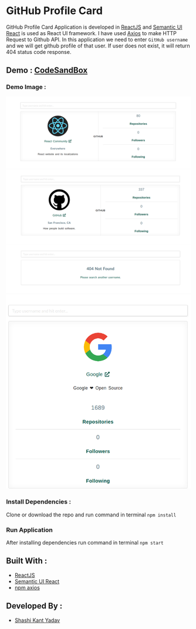 # GitHub Profile Card
GitHub Profile Card Application is developed in [ReactJS](https://reactjs.org/) and [Semantic UI React](https://react.semantic-ui.com/) is used as React UI framework. I have used [Axios](https://www.npmjs.com/package/axios) to make HTTP Request to Github API. In this application we need to enter ```GitHub username``` and we will get github profile of that user. If user does not exist, it will return 404 status code response.

## Demo : [CodeSandBox]()

### Demo Image :
![GitHub Profile Card Demo Image](./src/images/demo1.png)
![GitHub Profile Card Demo Image](./src/images/demo2.png)
![GitHub Profile Card Demo Image](./src/images/demo3.png)
![GitHub Profile Card Demo Image](./src/images/demo4.png)

### Install Dependencies : 
Clone or download the repo and run command in terminal
``` npm install ```

### Run Application
After installing dependencies run command in terminal
``` npm start ```

## Built With :
- [ReactJS](https://reactjs.org/)
- [Semantic UI React](https://react.semantic-ui.com/)
- [npm axios](https://www.npmjs.com/package/axios)

## Developed By :
* [Shashi Kant Yadav](https://github.com/shashikant712)